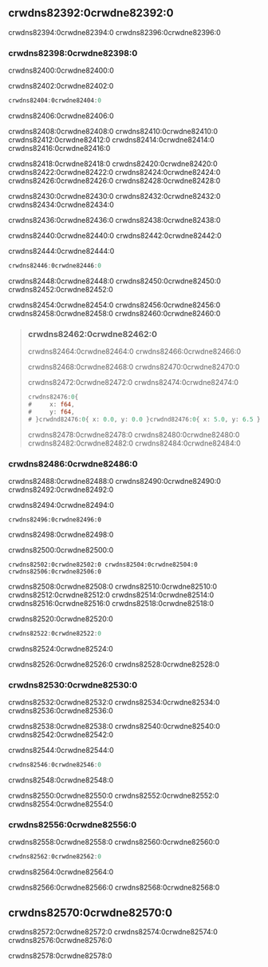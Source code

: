 ## crwdns82392:0crwdne82392:0

crwdns82394:0crwdne82394:0 crwdns82396:0crwdne82396:0

### crwdns82398:0crwdne82398:0

crwdns82400:0crwdne82400:0

<span class="filename">crwdns82402:0crwdne82402:0</span>

```rust
crwdns82404:0crwdne82404:0
```


<span class="caption">crwdns82406:0crwdne82406:0</span>

crwdns82408:0crwdne82408:0 crwdns82410:0crwdne82410:0 crwdns82412:0crwdne82412:0 crwdns82414:0crwdne82414:0 crwdns82416:0crwdne82416:0

crwdns82418:0crwdne82418:0 crwdns82420:0crwdne82420:0 crwdns82422:0crwdne82422:0 crwdns82424:0crwdne82424:0 crwdns82426:0crwdne82426:0 crwdns82428:0crwdne82428:0

crwdns82430:0crwdne82430:0 crwdns82432:0crwdne82432:0 crwdns82434:0crwdne82434:0

crwdns82436:0crwdne82436:0 crwdns82438:0crwdne82438:0

crwdns82440:0crwdne82440:0 crwdns82442:0crwdne82442:0

<span class="filename">crwdns82444:0crwdne82444:0</span>

```rust
crwdns82446:0crwdne82446:0
```

crwdns82448:0crwdne82448:0 crwdns82450:0crwdne82450:0 crwdns82452:0crwdne82452:0

crwdns82454:0crwdne82454:0 crwdns82456:0crwdne82456:0 crwdns82458:0crwdne82458:0 crwdns82460:0crwdne82460:0

> ### crwdns82462:0crwdne82462:0
> 
> crwdns82464:0crwdne82464:0 crwdns82466:0crwdne82466:0
> 
> crwdns82468:0crwdne82468:0 crwdns82470:0crwdne82470:0
> 
> crwdns82472:0crwdne82472:0 crwdns82474:0crwdne82474:0
> 
> <!-- CAN'T EXTRACT SEE BUG https://github.com/rust-lang/mdBook/issues/1127 -->
> 
> ```rust
> crwdns82476:0{
> #     x: f64,
> #     y: f64,
> # }crwdnd82476:0{ x: 0.0, y: 0.0 }crwdnd82476:0{ x: 5.0, y: 6.5 }crwdne82476:0
> ```
> 
> crwdns82478:0crwdne82478:0 crwdns82480:0crwdne82480:0 crwdns82482:0crwdne82482:0 crwdns82484:0crwdne82484:0

### crwdns82486:0crwdne82486:0

crwdns82488:0crwdne82488:0 crwdns82490:0crwdne82490:0 crwdns82492:0crwdne82492:0

<span class="filename">crwdns82494:0crwdne82494:0</span>

```rust,ignore
crwdns82496:0crwdne82496:0
```


<span class="caption">crwdns82498:0crwdne82498:0</span>

crwdns82500:0crwdne82500:0

```text
crwdns82502:0crwdne82502:0 crwdns82504:0crwdne82504:0 crwdns82506:0crwdne82506:0
```

crwdns82508:0crwdne82508:0 crwdns82510:0crwdne82510:0 crwdns82512:0crwdne82512:0 crwdns82514:0crwdne82514:0 crwdns82516:0crwdne82516:0 crwdns82518:0crwdne82518:0

<span class="filename">crwdns82520:0crwdne82520:0</span>

```rust
crwdns82522:0crwdne82522:0
```


<span class="caption">crwdns82524:0crwdne82524:0</span>

crwdns82526:0crwdne82526:0 crwdns82528:0crwdne82528:0

### crwdns82530:0crwdne82530:0

crwdns82532:0crwdne82532:0 crwdns82534:0crwdne82534:0 crwdns82536:0crwdne82536:0

crwdns82538:0crwdne82538:0 crwdns82540:0crwdne82540:0 crwdns82542:0crwdne82542:0

<span class="filename">crwdns82544:0crwdne82544:0</span>

```rust
crwdns82546:0crwdne82546:0
```

crwdns82548:0crwdne82548:0

crwdns82550:0crwdne82550:0 crwdns82552:0crwdne82552:0 crwdns82554:0crwdne82554:0

### crwdns82556:0crwdne82556:0

crwdns82558:0crwdne82558:0 crwdns82560:0crwdne82560:0

```rust
crwdns82562:0crwdne82562:0
```


<span class="caption">crwdns82564:0crwdne82564:0</span>

crwdns82566:0crwdne82566:0 crwdns82568:0crwdne82568:0

## crwdns82570:0crwdne82570:0

crwdns82572:0crwdne82572:0 crwdns82574:0crwdne82574:0 crwdns82576:0crwdne82576:0

crwdns82578:0crwdne82578:0

